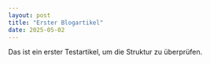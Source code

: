 ```yaml
---
layout: post
title: "Erster Blogartikel"
date: 2025-05-02
---
```


Das ist ein erster Testartikel, um die Struktur zu überprüfen.
